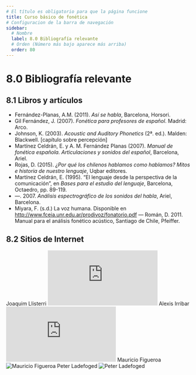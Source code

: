```yaml
---
# El título es obligatorio para que la página funcione
title: Curso básico de fonética
# Configuracion de la barra de navegación
sidebar:
  # Nombre
  label: 8.0 Bibliografía relevante
  # Orden (Número más bajo aparece más arriba)
  order: 80
---
```

# 8.0 Bibliografía relevante

## 8.1 Libros y artículos


- Fernández-Planas, A.M. (2011). *Así se habla*, Barcelona, Horsori.
- Gil Fernández, J. (2007). *Fonética para profesores de español*. Madrid: Arco.
- Johnson, K. (2003). *Acoustic and Auditory Phonetics* (2ª. ed.). Malden: Blackwell. [capítulo sobre percepción]
- Martínez Celdrán, E. y A. M. Fernández Planas (2007). *Manual de fonética española. Articulaciones y sonidos del español*, Barcelona, Ariel.
- Rojas, D. (2015). *¿Por qué los chilenos hablamos como hablamos? Mitos e historia de nuestro lenguaje*, Uqbar editores.
- Martínez Celdrán, E. (1995). “El lenguaje desde la perspectiva de la comunicación”, en *Bases para el estudio del lenguaje*, Barcelona, Octaedro, pp. 89-119.
-  —. 2007. *Análisis espectrográfico de los sonidos del habla*, Ariel, Barcelona.
- Miyara, F. (s.d.) La voz humana. Disponible en http://www.fceia.unr.edu.ar/prodivoz/fonatorio.pdf
— Román, D. 2011. Manual para el análisis fonético acústico, Santiago de Chile, Pfeiffer.

## 8.2 Sitios de Internet

Joaquim Llisterri ![Joaquim Llisterri](https://joaquimllisterri.cat/phonetics/fon_anal_acus/Analisis_Acustico.html)
Alexis Irribar ![Alexis Irribar](https://paginaspersonales.deusto.es/airibar/Fonetica/Fonetica.html)
Mauricio Figueroa ![Mauricio Figueroa](http://www.mauriciofigueroa.cl/03_teaching/)
Peter Ladefoged ![Peter Ladefoged](https://linguistics.ucla.edu/people/ladefoge/) 
